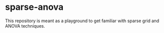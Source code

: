 # sparse-anova

This repository is meant as a playground to get familiar with sparse grid and ANOVA techniques.
